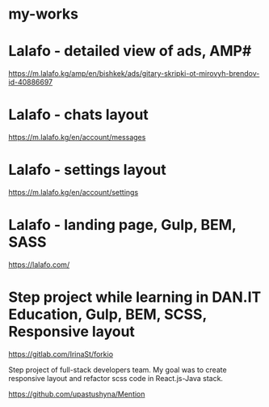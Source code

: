 # my-works

# Lalafo - detailed view of ads, AMP# 

https://m.lalafo.kg/amp/en/bishkek/ads/gitary-skripki-ot-mirovyh-brendov-id-40886697

# Lalafo - chats layout 
 https://m.lalafo.kg/en/account/messages

# Lalafo - settings layout

https://m.lalafo.kg/en/account/settings

# Lalafo - landing page, Gulp, BEM, SASS

https://lalafo.com/

# Step project while learning in DAN.IT Education,  Gulp, BEM, SCSS, Responsive layout

https://gitlab.com/IrinaSt/forkio

Step project of full-stack developers team. 
My goal was to create responsive layout and refactor scss code in React.js-Java stack.

https://github.com/upastushyna/Mention
